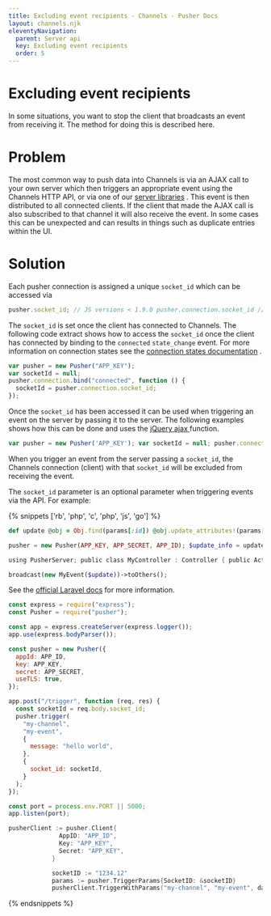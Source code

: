 ```yaml
---
title: Excluding event recipients - Channels - Pusher Docs
layout: channels.njk
eleventyNavigation:
  parent: Server api
  key: Excluding event recipients
  order: 5
---
```


# Excluding event recipients

In some situations, you want to stop the client that broadcasts an event from receiving it. The method for doing this is described here.

# Problem

The most common way to push data into Channels is via an AJAX call to your own server which then triggers an appropriate event using the Channels HTTP API, or via one of our [server libraries](/docs/channels/channels_libraries/libraries) . This event is then distributed to all connected clients. If the client that made the AJAX call is also subscribed to that channel it will also receive the event. In some cases this can be unexpected and can results in things such as duplicate entries within the UI.

# Solution

Each pusher connection is assigned a unique `socket_id` which can be accessed via

```js
pusher.socket_id; // JS versions < 1.9.0 pusher.connection.socket_id // JS versions >= 1.9.0
```

The `socket_id` is set once the client has connected to Channels. The following code extract shows how to access the `socket_id` once the client has connected by binding to the `connected` `state_change` event. For more information on connection states see the [connection states documentation](/docs/channels/using_channels/connection#connection-states) .

```js
var pusher = new Pusher("APP_KEY");
var socketId = null;
pusher.connection.bind("connected", function () {
  socketId = pusher.connection.socket_id;
});
```

Once the `socket_id` has been accessed it can be used when triggering an event on the server by passing it to the server. The following examples shows how this can be done and uses the <a href="http://api.jquery.com/jQuery.ajax/"> jQuery <inlinecode>ajax</inlinecode> </a> function.

```js
var pusher = new Pusher('APP_KEY'); var socketId = null; pusher.connection.bind('connected', function() { socketId = pusher.connection.socket_id; jQuery.ajax({ url: "/trigger_event", type: "post", data: { id: 'some_id', updated_value: 'some_value', socket_id: socketId // pass socket_id parameter to be used by server } }); });
```

When you trigger an event from the server passing a `socket_id`, the Channels connection (client) with that `socket_id` will be excluded from receiving the event.

The `socket_id` parameter is an optional parameter when triggering events via the API. For example:

{% snippets ['rb', 'php', 'c', 'php', 'js', 'go'] %}

```rb
def update @obj = Obj.find(params[:id]) @obj.update_attributes!(params[:updated_value]) pusher.trigger("my-channel", "my-event", @obj, { socket_id: params[:socket_id] }) render json: @obj end
```

```php
pusher = new Pusher(APP_KEY, APP_SECRET, APP_ID); $update_info = update_object($_POST['id'], $_POST['updated_value']); $pusher->trigger('my-channel', 'my-event', $update_info, array('socket_id' => $_POST['socket_id']));
```

```c
using PusherServer; public class MyController : Controller { public ActionResult Trigger(string socket_id) { var pusher = new Pusher(APP_ID, APP_KEY, APP_SECRET); var result = pusher.Trigger( "my-channel", "my-event", new { message = "hello world" }, new TriggerOptions() { SocketId = socket_id } ); return new HttpStatusCodeResult(200); } }
```

```php
broadcast(new MyEvent($update))->toOthers();
```

See the [official Laravel docs](https://laravel.com/docs/master/broadcasting#broadcasting-events) for more information.

```js
const express = require("express");
const Pusher = require("pusher");

const app = express.createServer(express.logger());
app.use(express.bodyParser());

const pusher = new Pusher({
  appId: APP_ID,
  key: APP_KEY,
  secret: APP_SECRET,
  useTLS: true,
});

app.post("/trigger", function (req, res) {
  const socketId = req.body.socket_id;
  pusher.trigger(
    "my-channel",
    "my-event",
    {
      message: "hello world",
    },
    {
      socket_id: socketId,
    }
  );
});

const port = process.env.PORT || 5000;
app.listen(port);
```

```go
pusherClient := pusher.Client{
              AppID: "APP_ID",
              Key: "APP_KEY",
              Secret: "APP_KEY",
            }

            socketID := "1234.12"
            params := pusher.TriggerParams{SocketID: &socketID}
            pusherClient.TriggerWithParams("my-channel", "my-event", data, params)
```

{% endsnippets %}
